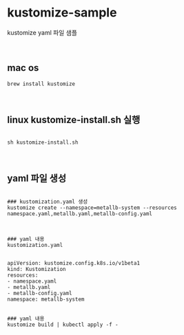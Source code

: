 # kustomize-sample
kustomize yaml 파일 샘플



<br>

## mac os


```
brew install kustomize
```
<br>

## linux kustomize-install.sh 실행

```

sh kustomize-install.sh 

```


<br>

## yaml 파일 생성

```

### kustomization.yaml 생성
kustomize create --namespace=metallb-system --resources namespace.yaml,metallb.yaml,metallb-config.yaml



### yaml 내용
kustomization.yaml


apiVersion: kustomize.config.k8s.io/v1beta1
kind: Kustomization
resources:
- namespace.yaml
- metallb.yaml
- metallb-config.yaml
namespace: metallb-system


### yaml 내용
kustomize build | kubectl apply -f -

```
